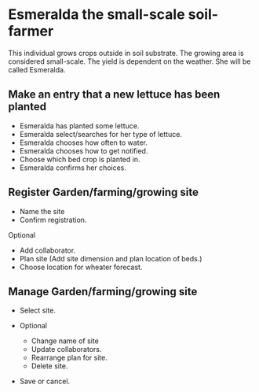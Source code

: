 # Esmeralda the small-scale soil-farmer
This individual grows crops outside in soil substrate.
The growing area is considered small-scale.
The yield is dependent on the weather.
She will be called Esmeralda.



## Make an entry that a new lettuce has been planted

* Esmeralda has planted some lettuce.
* Esmeralda select/searches for her type of lettuce.
* Esmeralda chooses how often to water.
* Esmeralda chooses how to get notified.
* Choose which bed crop is planted in.
* Esmeralda confirms her choices.

## Register Garden/farming/growing site
* Name the site
* Confirm registration.

Optional
* Add collaborator.
* Plan site (Add site dimension and plan location of beds.)
* Choose location for wheater forecast.

## Manage Garden/farming/growing site

* Select site.

* Optional
    * Change name of site
    * Update collaborators.
    * Rearrange plan for site.
    * Delete site.

* Save or cancel.